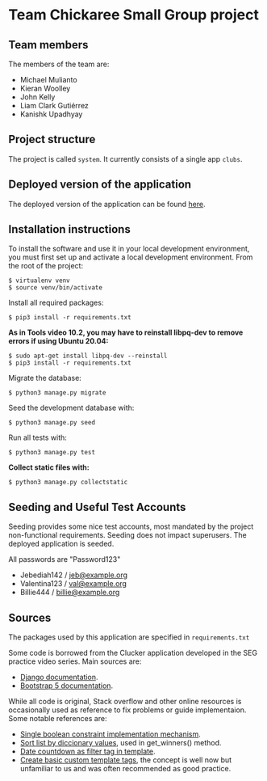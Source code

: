 # Team Chickaree Small Group project

## Team members
The members of the team are:
- Michael Mulianto
- Kieran Woolley
- John Kelly
- Liam Clark Gutiérrez
- Kanishk Upadhyay

## Project structure
The project is called `system`.  It currently consists of a single app `clubs`.

## Deployed version of the application
The deployed version of the application can be found [here](https://lit-tundra-65931.herokuapp.com/).

## Installation instructions
To install the software and use it in your local development environment, you must first set up and activate a local development environment.  From the root of the project:

```
$ virtualenv venv
$ source venv/bin/activate
```

Install all required packages:

```
$ pip3 install -r requirements.txt
```

**As in Tools video 10.2, you may have to reinstall libpq-dev to remove errors if using Ubuntu 20.04:**

```
$ sudo apt-get install libpq-dev --reinstall
$ pip3 install -r requirements.txt
```

Migrate the database:

```
$ python3 manage.py migrate
```

Seed the development database with:

```
$ python3 manage.py seed
```

Run all tests with:
```
$ python3 manage.py test
```

**Collect static files with:**
```
$ python3 manage.py collectstatic
```

## Seeding and Useful Test Accounts
Seeding provides some nice test accounts, most mandated by the project non-functional requirements.
Seeding does not impact superusers.
The deployed application is seeded.

All passwords are "Password123"
  - Jebediah142 / jeb@example.org
  - Valentina123 / val@example.org
  - Billie444 / billie@example.org

## Sources
The packages used by this application are specified in `requirements.txt`

Some code is borrowed from the Clucker application developed in the SEG practice video series.
Main sources are:
  - [Django documentation](https://docs.djangoproject.com/en/4.0/).
  - [Bootstrap 5 documentation](https://getbootstrap.com/docs/5.1/getting-started/introduction/).

While all code is original, Stack overflow and other online resources is occasionally used as reference to fix problems or guide implementaion. Some notable references are:
  - [Single boolean constraint implementation mechanism](https://stackoverflow.com/questions/1455126/unique-booleanfield-value-in-django).
  - [Sort list by diccionary values](https://www.geeksforgeeks.org/python-sort-list-by-dictionary-values/), used in get_winners() method.
  - [Date countdown as filter tag in template](https://stackoverflow.com/questions/47622089/django-template-counting-days-from-now-to-specific-date).
  - [Create basic custom template tags](https://stackoverflow.com/questions/6451304/django-simple-custom-template-tag-example), the concept is well now but unfamiliar to us and was often recommended as good practice.

